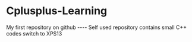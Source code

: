 # Cplusplus-Learning


My first repository on github ---- Self used repository contains small C++ codes 
switch to XPS13
